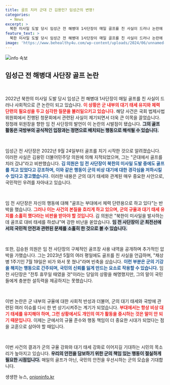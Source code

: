 ```yaml
---
title: 골프 치러 군대 간 김용민? 임성근의 변명!
categories:
  - News
excerpt: >
  북한 미사일 도발 당시 임성근 전 해병대 1사단장이 매일 골프를 친 사실이 드러나 논란에 휘말렸다. 의원들은 골프 치러 군대 갔냐며 비판했고, 임 전 사단장은 체력 단련 차원이라 해명했지만 여전히 공분을 사고 있다.
feature_text: >
  북한 미사일 도발 당시 임성근 전 해병대 1사단장이 매일 골프를 친 사실이 드러나 논란에 휘말렸다. 의원들은 골프 치러 군대 갔냐며 비판했고, 임 전 사단장은 체력 단련 차원이라 해명했지만 여전히 공분을 사고 있다.
image: 'https://www.behealthy4u.com/wp-content/uploads/2024/06/unnamed-file.png'
---
```


<p><img src="https://www.behealthy4u.com/wp-content/uploads/2024/06/unnamed-file.png" alt="info 속보" /></p>

<h2 data-ke-size="size26">임성근 전 해병대 사단장 골프 논란</h2>

<p data-ke-size="size16">&nbsp;</p>

<p>2022년 북한의 미사일 도발 당시 임성근 전 해병대 1사단장이 매일 골프를 친 사실이 드러나 사회적으로 큰 논란이 되고 있습니다. <b><span style="color: #ee2323;">이 상황은 군 내부의 대기 태세 유지와 체력 단련의 필요성을 두고 심각한 질문을 불러일으키고 있습니다.</span></b> 해당 사건은 국회 법제사법위원회에서 진행된 청문회에서 관련된 사실이 제기되면서 더욱 큰 이목을 끌었습니다. 정청래 위원장을 향한 임 전 사단장의 발언이 이 논란의 시발점이 됐습니다. <b><span style="background-color: #21538527;">그의 골프 활동은 국방부의 공식적인 입장과는 정면으로 배치되는 행동으로 해석될 수 있습니다.</span></b> </p>

<p data-ke-size="size16">&nbsp;</p>

<p>임성근 전 사단장은 2022년 9월 24일부터 골프를 치기 시작한 것으로 알려졌습니다. 이러한 사실은 김용민 더불어민주당 의원에 의해 지적되었으며, 그는 "군대에서 골프를 치러 갔냐"라고 비판했습니다. <b><span style="color: #1a5490;">김 의원은 임 전 사단장이 북한의 미사일 도발 중에도 골프를 치고 있었다고 강조하며, 이와 같은 행동이 군의 비상 대기에 대한 경각심을 저하시킬 수 있다고 경고했습니다.</span></b> 이러한 내용은 군의 대기 태세와 관계된 매우 중요한 사안으로, 국민적인 우려를 자아내고 있습니다. </p>

<p data-ke-size="size16">&nbsp;</p>

<p>임 전 사단장은 자신의 행동에 대해 "골프는 부대에서 체력 단련용으로 하고 있다"는 반박을 했습니다. <b><span style="color: #ee2323;">그러나 이는 사건의 본질을 흐리게 하고 있으며, 군의 규율과 대기 태세 유지를 소홀히 했다라는 비판을 받아야 할 것입니다. </span></b> 김 의원은 "북한이 미사일을 발사하는데 골프로 대비 태세를 하셨냐"며 강한 비난을 쏟았습니다. <b><span style="background-color: #21538527;">임 전 사단장이 군 최전선에서의 국민적 안전과 관련된 문제를 소홀히 한 것으로 볼 수 있습니다.</span></b> </p>

<p data-ke-size="size16">&nbsp;</p>

<p>또한, 김승원 의원은 임 전 사단장의 구체적인 골프장 사용 내역을 공개하며 추가적인 압박을 가했습니다. 그는 2023년 5월의 여러 평일에도 골프를 친 사실을 언급하며, "채상병 1주기인 7월 19일은 비가 와서 못 쳤나"라며 빈축을 샀습니다. <b><span style="color: #1a5490;">이런 부분은 군의 기강을 해치는 행동으로 간주되며, 국민의 신뢰를 잃게 만드는 요소로 작용할 수 있습니다.</span></b> 임 전 사단장은 "전투 휴무일 때였을 것"이라는 당일의 상황을 해명했지만, 그의 말이 국민들에게 충분한 설득력을 제공하지는 못했습니다. </p>

<p data-ke-size="size16">&nbsp;</p>

<p>이번 논란은 군 내부의 규율에 대한 사회적 반성과 더불어, 군의 대기 태세와 국방에 관련된 여러 이슈를 다시 한 번 상기시켜주는 계기가 되었습니다. <b><span style="color: #ee2323;">부대에서는 항상 비상 대기 태세를 유지해야 하며, 그런 상황에서도 개인의 여가 활동을 중시하는 것은 말이 안 되기 때문입니다.</span></b> 이제는 군에서의 규율 준수와 행동 책임이 더 중요한 시대가 되었다는 점을 교훈으로 삼아야 할 때입니다. </p>

<p data-ke-size="size16">&nbsp;</p>

<p>이번 사건의 결과가 군의 규율 강화와 대기 태세 강화로 이어지길 기대하는 시민의 목소리가 높아지고 있습니다. <b><span style="background-color: #21538527;">우리의 안전을 담보하기 위한 군의 책임 있는 행동이 절실하게 필요한 시점입니다.</span></b> 매일의 골프가 아닌, 국민의 안전을 우선시하는 군의 모습을 기대합니다.</p>
생생한 뉴스, <a href="https://onioninfo.kr" rel="dofollow">onioninfo.kr</a>


